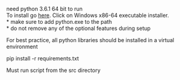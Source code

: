 need python 3.6.1 64 bit to run<br>
To install go [here](https://www.python.org/downloads/release/python-361/). Click on Windows x86-64 executable installer.<br>
	* make sure to add python.exe to the path<br>
	* do not remove any of the optional features during setup

For best practice, all python libraries should be installed in a virtual environment

pip install -r requirements.txt 

Must run script from the src directory